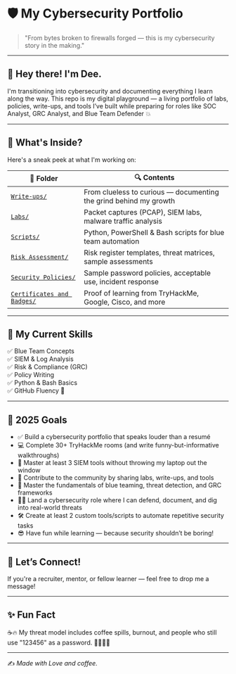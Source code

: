 # 🛡️ My Cybersecurity Portfolio

> "From bytes broken to firewalls forged — this is my cybersecurity story in the making."


---

## 👋 Hey there! I'm Dee.

I'm transitioning into cybersecurity and documenting everything I learn along the way. This repo is my digital playground — a living portfolio of labs, policies, write-ups, and tools I’ve built while preparing for roles like SOC Analyst, GRC Analyst, and Blue Team Defender 💥

---

## 🚀 What's Inside?

Here's a sneak peek at what I'm working on:

| 📂 Folder | 🔍 Contents |
|----------|-------------|
| [`Write-ups/`](https://github.com/Dee-Techie/Cybersecurity-Portfolio/blob/main/Write-Ups/README.md) | From clueless to curious — documenting the grind behind my growth |
| [`Labs/`](https://github.com/Dee-Techie/Cybersecurity-Portfolio/blob/main/Labs/README.md) | Packet captures (PCAP), SIEM labs, malware traffic analysis |
| [`Scripts/`](https://github.com/Dee-Techie/Cybersecurity-Portfolio/tree/main/Scripts) | Python, PowerShell & Bash scripts for blue team automation |
| [`Risk Assessment/`](https://github.com/Dee-Techie/Cybersecurity-Portfolio/tree/main/Risk-Assessments) | Risk register templates, threat matrices, sample assessments |
| [`Security Policies/`](https://github.com/Dee-Techie/Cybersecurity-Portfolio/tree/main/Security-Policies) | Sample password policies, acceptable use, incident response |
| [`Certificates and Badges/`](https://github.com/Dee-Techie/Cybersecurity-Portfolio/tree/main/Certificates%20and%20Badges) | Proof of learning from TryHackMe, Google, Cisco, and more |

---

## 🧠 My Current Skills

✅ Blue Team Concepts  
✅ SIEM & Log Analysis  
✅ Risk & Compliance (GRC)  
✅ Policy Writing  
✅ Python & Bash Basics  
✅ GitHub Fluency 🚧

---

## 🎯 2025 Goals

- ✅ Build a cybersecurity portfolio that speaks louder than a resumé
- 💻 Complete 30+ TryHackMe rooms (and write funny-but-informative walkthroughs)
- 🔐 Master at least 3 SIEM tools without throwing my laptop out the window
- 💬 Contribute to the community by sharing labs, write-ups, and tools
- 🧠 Master the fundamentals of blue teaming, threat detection, and GRC frameworks
- 🧑‍💻 Land a cybersecurity role where I can defend, document, and dig into real-world threats
- 🛠️ Create at least 2 custom tools/scripts to automate repetitive security tasks
- 😎 Have fun while learning — because security shouldn’t be boring!

---

## 💬 Let’s Connect!

If you're a recruiter, mentor, or fellow learner — feel free to drop me a message!

---

## ✨ Fun Fact

☕🔥 My threat model includes coffee spills, burnout, and people who still use "123456" as a password. 🚨🔐🤦‍♂️
  
---
✍️ *Made with Love and coffee.*

